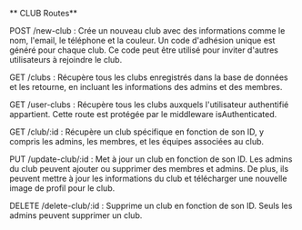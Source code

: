 ** CLUB Routes**

POST /new-club : Crée un nouveau club avec des informations comme le nom, l'email, le téléphone et la couleur. Un code d'adhésion unique est généré pour chaque club. Ce code peut être utilisé pour inviter d'autres utilisateurs à rejoindre le club.

GET /clubs : Récupère tous les clubs enregistrés dans la base de données et les retourne, en incluant les informations des admins et des membres.

GET /user-clubs : Récupère tous les clubs auxquels l'utilisateur authentifié appartient. Cette route est protégée par le middleware isAuthenticated.

GET /club/:id : Récupère un club spécifique en fonction de son ID, y compris les admins, les membres, et les équipes associées au club.

PUT /update-club/:id : Met à jour un club en fonction de son ID. Les admins du club peuvent ajouter ou supprimer des membres et admins. De plus, ils peuvent mettre à jour les informations du club et télécharger une nouvelle image de profil pour le club.

DELETE /delete-club/:id : Supprime un club en fonction de son ID. Seuls les admins peuvent supprimer un club.
